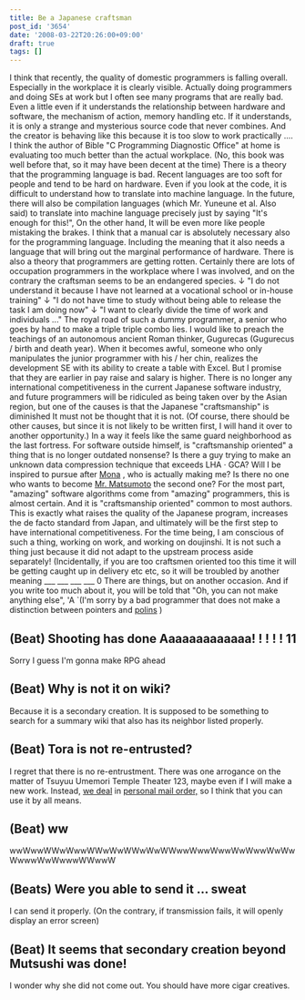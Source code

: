 ```yaml
---
title: Be a Japanese craftsman
post_id: '3654'
date: '2008-03-22T20:26:00+09:00'
draft: true
tags: []
---
```


I think that recently, the quality of domestic programmers is falling overall. Especially in the workplace it is clearly visible. Actually doing programmers and doing SEs at work but I often see many programs that are really bad. Even a little even if it understands the relationship between hardware and software, the mechanism of action, memory handling etc. If it understands, it is only a strange and mysterious source code that never combines. And the creator is behaving like this because it is too slow to work practically .... I think the author of Bible "C Programming Diagnostic Office" at home is evaluating too much better than the actual workplace. (No, this book was well before that, so it may have been decent at the time) There is a theory that the programming language is bad. Recent languages ​​are too soft for people and tend to be hard on hardware. Even if you look at the code, it is difficult to understand how to translate into machine language. In the future, there will also be compilation languages ​​(which Mr. Yuneune et al. Also said) to translate into machine language precisely just by saying "It's enough for this!", On the other hand, It will be even more like people mistaking the brakes. I think that a manual car is absolutely necessary also for the programming language. Including the meaning that it also needs a language that will bring out the marginal performance of hardware. There is also a theory that programmers are getting rotten. Certainly there are lots of occupation programmers in the workplace where I was involved, and on the contrary the craftsman seems to be an endangered species. ↓ "I do not understand it because I have not learned at a vocational school or in-house training" ↓ "I do not have time to study without being able to release the task I am doing now" ↓ "I want to clearly divide the time of work and individuals ..." The royal road of such a dummy programmer, a senior who goes by hand to make a triple triple combo lies. I would like to preach the teachings of an autonomous ancient Roman thinker, Gugurecas (Gugurecus / birth and death year). When it becomes awful, someone who only manipulates the junior programmer with his / her chin, realizes the development SE with its ability to create a table with Excel. But I promise that they are earlier in pay raise and salary is higher. There is no longer any international competitiveness in the current Japanese software industry, and future programmers will be ridiculed as being taken over by the Asian region, but one of the causes is that the Japanese "craftsmanship" is diminished It must not be thought that it is not. (Of course, there should be other causes, but since it is not likely to be written first, I will hand it over to another opportunity.) In a way it feels like the same guard neighborhood as the last fortress. For software outside himself, is "craftsmanship oriented" a thing that is no longer outdated nonsense? Is there a guy trying to make an unknown data compression technique that exceeds LHA · GCA? Will I be inspired to pursue after [Mona](http://ja.wikipedia.org/wiki/Mona) , who is actually making me? Is there no one who wants to become [Mr. Matsumoto](http://ja.wikipedia.org/wiki/Ruby) the second one? For the most part, "amazing" software algorithms come from "amazing" programmers, this is almost certain. And it is "craftsmanship oriented" common to most authors. This is exactly what raises the quality of the Japanese program, increases the de facto standard from Japan, and ultimately will be the first step to have international competitiveness. For the time being, I am conscious of such a thing, working on work, and working on doujinshi. It is not such a thing just because it did not adapt to the upstream process aside separately! (Incidentally, if you are too craftsmen oriented too this time it will be getting caught up in delivery etc etc, so it will be troubled by another meaning ___ ___ ___ ___ 0 There are things, but on another occasion. And if you write too much about it, you will be told that "Oh, you can not make anything else", 'A `(I'm sorry by a bad programmer that does not make a distinction between pointers and [polins](/image/mixi/poring.jpg) )

## (Beat) Shooting has done Aaaaaaaaaaaaa! ! ! ! ! 11

Sorry I guess I'm gonna make RPG ahead

## (Beat) Why is not it on wiki?

Because it is a secondary creation. It is supposed to be something to search for a summary wiki that also has its neighbor listed properly.

## (Beat) Tora is not re-entrusted?

I regret that there is no re-entrustment. There was one arrogance on the matter of Tsuyuu Umemori Temple Theater 123, maybe even if I will make a new work. Instead, [we deal](http://e.danmaq.com/) in [personal mail order,](http://e.danmaq.com/) so I think that you can use it by all means.

## (Beat) ww

wwWwwWWwWwwWWwWwWWwWwWWwwWwwWwwWwWwwWwWwWwwwWwWwwwWWwwW

## (Beats) Were you able to send it ... sweat

I can send it properly. (On the contrary, if transmission fails, it will openly display an error screen)

## (Beat) It seems that secondary creation beyond Mutsushi was done!

I wonder why she did not come out. You should have more cigar creatives.
